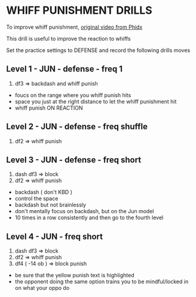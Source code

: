 # WHIFF PUNISHMENT DRILLS

To improve whiff punishment, [original video from Phidx](https://www.youtube.com/watch?v=xL9YdV4W1J4&list=PLeW_6dl3UNQzqlvAxwDAPmLmdFPzzy85a&index=7&ab_channel=PhiDX)

This drill is useful to improve the reaction to whiffs

Set the practice settings to DEFENSE and record the following drills moves

## Level 1 - JUN - defense - freq 1

1. df3 => backdash and whiff punish

- foucs on the range where you whiff punish hits
- space you just at the right distance to let the whiff punishment hit
- whiff punish ON REACTION

## Level 2 - JUN - defense - freq shuffle

1. df2 => whiff punish

## Level 3 - JUN - defense - freq short

1. dash df3 => block
2. df2 => whiff punish

- backdash ( don't KBD )
- control the space
- backdash but not brainlessly
- don't mentally focus on backdash, but on the Jun model
- 10 times in a row consistently and then go to the fourth level

## Level 4 - JUN - freq short

1. dash df3 => block
2. df2 => whiff punish
3. df4 ( -14 ob ) => block punish

- be sure that the yellow punish text is highlighted
- the opponent doing the same option trains you to be mindful/locked in on what your oppo do
